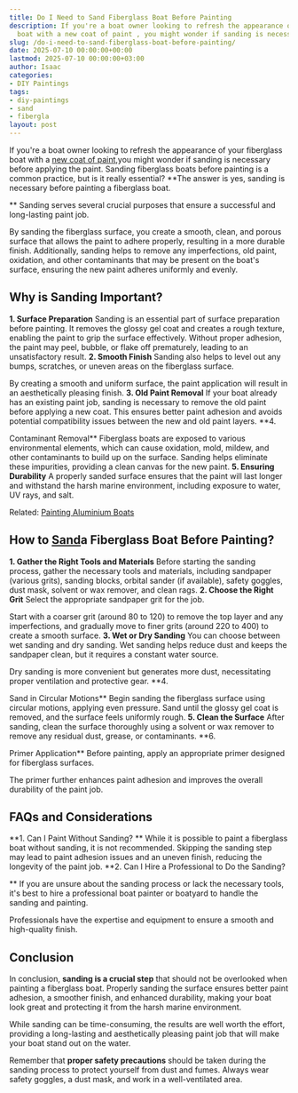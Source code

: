```yaml
---
title: Do I Need to Sand Fiberglass Boat Before Painting
description: If you're a boat owner looking to refresh the appearance of your fiberglass
  boat with a new coat of paint , you might wonder if sanding is necessary before...
slug: /do-i-need-to-sand-fiberglass-boat-before-painting/
date: 2025-07-10 00:00:00+00:00
lastmod: 2025-07-10 00:00:00+03:00
author: Isaac
categories:
- DIY Paintings
tags:
- diy-paintings
- sand
- fibergla
layout: post
---
```

If you're a boat owner looking to refresh the appearance of your fiberglass boat with a [new coat of paint](https://pestpolicy.com/how-to-paint-a-fiberglass-boat/),you might wonder if sanding is necessary before applying the paint. Sanding fiberglass boats before painting is a common practice, but is it really essential? **The answer is yes, sanding is necessary before painting a fiberglass boat.

** Sanding serves several crucial purposes that ensure a successful and long-lasting paint job.

By sanding the fiberglass surface, you create a smooth, clean, and porous surface that allows the paint to adhere properly, resulting in a more durable finish. Additionally, sanding helps to remove any imperfections, old paint, oxidation, and other contaminants that may be present on the boat's surface, ensuring the new paint adheres uniformly and evenly.

##  **Why is Sanding Important?**

**1. Surface Preparation** Sanding is an essential part of surface preparation before painting. It removes the glossy gel coat and creates a rough texture, enabling the paint to grip the surface effectively. Without proper adhesion, the paint may peel, bubble, or flake off prematurely, leading to an unsatisfactory result. **2. Smooth Finish** Sanding also helps to level out any bumps, scratches, or uneven areas on the fiberglass surface.

By creating a smooth and uniform surface, the paint application will result in an aesthetically pleasing finish. **3. Old Paint Removal** If your boat already has an existing paint job, sanding is necessary to remove the old paint before applying a new coat. This ensures better paint adhesion and avoids potential compatibility issues between the new and old paint layers. **4.

Contaminant Removal** Fiberglass boats are exposed to various environmental elements, which can cause oxidation, mold, mildew, and other contaminants to build up on the surface. Sanding helps eliminate these impurities, providing a clean canvas for the new paint. **5. Ensuring Durability** A properly sanded surface ensures that the paint will last longer and withstand the harsh marine environment, including exposure to water, UV rays, and salt.

Related: [Painting Aluminium Boats](https://pestpolicy.com/how-to-paint-an-aluminum-boat/)

##  **How to [Sand](https://pestpolicy.com/is-it-better-to-sand-or-strip-wood-deck/)a Fiberglass Boat Before Painting?**

**1. Gather the Right Tools and Materials** Before starting the sanding process, gather the necessary tools and materials, including sandpaper (various grits), sanding blocks, orbital sander (if available), safety goggles, dust mask, solvent or wax remover, and clean rags. **2. Choose the Right Grit** Select the appropriate sandpaper grit for the job.

Start with a coarser grit (around 80 to 120) to remove the top layer and any imperfections, and gradually move to finer grits (around 220 to 400) to create a smooth surface. **3. Wet or Dry Sanding** You can choose between wet sanding and dry sanding. Wet sanding helps reduce dust and keeps the sandpaper clean, but it requires a constant water source.

Dry sanding is more convenient but generates more dust, necessitating proper ventilation and protective gear. **4.

Sand in Circular Motions** Begin sanding the fiberglass surface using circular motions, applying even pressure. Sand until the glossy gel coat is removed, and the surface feels uniformly rough. **5. Clean the Surface** After sanding, clean the surface thoroughly using a solvent or wax remover to remove any residual dust, grease, or contaminants. **6.

Primer Application** Before painting, apply an appropriate primer designed for fiberglass surfaces.

The primer further enhances paint adhesion and improves the overall durability of the paint job.

##  FAQs and Considerations

**1. Can I Paint Without Sanding? ** While it is possible to paint a fiberglass boat without sanding, it is not recommended. Skipping the sanding step may lead to paint adhesion issues and an uneven finish, reducing the longevity of the paint job. **2. Can I Hire a Professional to Do the Sanding?

** If you are unsure about the sanding process or lack the necessary tools, it's best to hire a professional boat painter or boatyard to handle the sanding and painting.

Professionals have the expertise and equipment to ensure a smooth and high-quality finish.

##  **Conclusion**

In conclusion, **sanding is a crucial step** that should not be overlooked when painting a fiberglass boat. Properly sanding the surface ensures better paint adhesion, a smoother finish, and enhanced durability, making your boat look great and protecting it from the harsh marine environment.

While sanding can be time-consuming, the results are well worth the effort, providing a long-lasting and aesthetically pleasing paint job that will make your boat stand out on the water.

Remember that **proper safety precautions** should be taken during the sanding process to protect yourself from dust and fumes. Always wear safety goggles, a dust mask, and work in a well-ventilated area.
